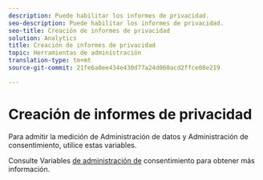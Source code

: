 ```yaml
---
description: Puede habilitar los informes de privacidad.
seo-description: Puede habilitar los informes de privacidad.
seo-title: Creación de informes de privacidad
solution: Analytics
title: Creación de informes de privacidad
topic: Herramientas de administración
translation-type: tm+mt
source-git-commit: 21fe6a0ee434e430d77a24d060acd2ffce08e219

---
```



# Creación de informes de privacidad

Para admitir la medición de Administración de datos y Administración de consentimiento, utilice estas variables.

Consulte Variables [de administración de](/help/admin/c-data-governance/consent-variables.md) consentimiento para obtener más información.

